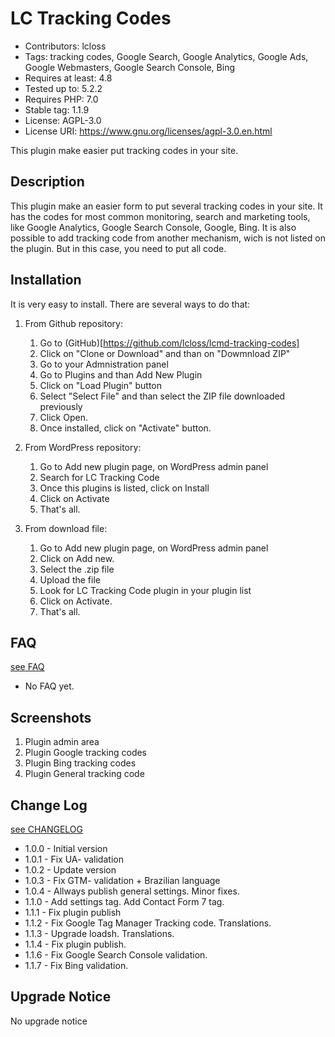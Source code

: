 # LC Tracking Codes #
* Contributors: lcloss
* Tags: tracking codes, Google Search, Google Analytics, Google Ads, Google Webmasters, Google Search Console, Bing
* Requires at least: 4.8
* Tested up to: 5.2.2
* Requires PHP: 7.0
* Stable tag: 1.1.9
* License: AGPL-3.0
* License URI: https://www.gnu.org/licenses/agpl-3.0.en.html

This plugin make easier put tracking codes in your site.

## Description ##
This plugin make an easier form to put several tracking codes in your site.
It has the codes for most common monitoring, search and marketing tools, like Google Analytics, Google Search Console, Google, Bing. 
It is also possible to add tracking code from another mechanism, wich is not listed on the plugin. But in this case, you need to put all code.

## Installation ##
It is very easy to install. There are several ways to do that:
1. From Github repository:
    1. Go to (GitHub)[https://github.com/lcloss/lcmd-tracking-codes]
    1. Click on "Clone or Download" and than on "Dowmnload ZIP"
    1. Go to your Admnistration panel
    1. Go to Plugins and than Add New Plugin
    1. Click on "Load Plugin" button
    1. Select "Select File" and than select the ZIP file downloaded previously
    1. Click Open. 
    1. Once installed, click on "Activate" button.

2. From WordPress repository:
    1. Go to Add new plugin page, on WordPress admin panel
    1. Search for LC Tracking Code
    1. Once this plugins is listed, click on Install
    1. Click on Activate
    1. That's all.

3. From download file:
    1. Go to Add new plugin page, on WordPress admin panel
    1. Click on Add new.
    1. Select the .zip file
    1. Upload the file
    1. Look for LC Tracking Code plugin in your plugin list
    1. Click on Activate.
    1. That's all.

## FAQ ##
[see FAQ](FAQ.md)
* No FAQ yet.

## Screenshots ##
1. Plugin admin area
2. Plugin Google tracking codes
3. Plugin Bing tracking codes
4. Plugin General tracking code

## Change Log ##
[see CHANGELOG](CHANGELOG.md)
* 1.0.0 - Initial version
* 1.0.1 - Fix UA- validation
* 1.0.2 - Update version
* 1.0.3 - Fix GTM- validation + Brazilian language
* 1.0.4 - Allways publish general settings. Minor fixes.
* 1.1.0 - Add settings tag. Add Contact Form 7 tag.
* 1.1.1 - Fix plugin publish
* 1.1.2 - Fix Google Tag Manager Tracking code. Translations.
* 1.1.3 - Upgrade loadsh. Translations.
* 1.1.4 - Fix plugin publish.
* 1.1.6 - Fix Google Search Console validation.
* 1.1.7 - Fix Bing validation.

## Upgrade Notice ##
No upgrade notice